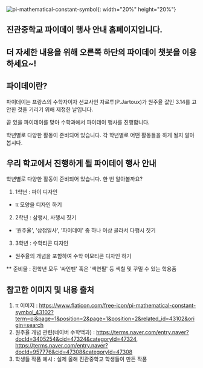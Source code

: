 ![pi-mathematical-constant-symbol](https://user-images.githubusercontent.com/81297228/119222250-54c4b780-bb2e-11eb-90d4-b08ca80a2d17.png){: width="20%" height="20%"}

## **진관중학교 파이데이 행사 안내 홈페이지입니다.**
## **더 자세한 내용을 위해 오른쪽 하단의 파이데이 챗봇을 이용하세요~!**

## 파이데이란?

파이데이는 프랑스의 수학자이자 선교사인 자르투(P.Jartoux)가 원주율 값인 3.14를 고안한 것을 기리기 위해 제정한 날입니다.

곧 있을 파이데이를 맞아 수학과에서 파이데이 행사를 진행합니다.

학년별로 다양한 활동이 준비되어 있습니다. 각 학년별로 어떤 활동들을 하게 될지 알아봅시다.

## 우리 학교에서 진행하게 될 파이데이 행사 안내

학년별로 다양한 활동이 준비되어 있습니다. 한 번 알아볼까요?

1. 1학년 : 파이 디자인
- π 모양을 디자인 하기
2. 2학년 : 삼행시, 사행시 짓기
- '원주율', '삼점일사', '파이데이' 중 하나 이상 골라서 다행시 짓기
3. 3학년 : 수학티콘 디자인
- 원주율의 개념을 포함하여 수학 이모티콘 디자인 하기

** 준비물 : 전학년 모두 '싸인펜' 혹은 '색연필' 등 색칠 및 꾸밀 수 있는 학용품

## 참고한 이미지 및 내용 출처
1. π 이미지 : https://www.flaticon.com/free-icon/pi-mathematical-constant-symbol_43102?term=pi&page=1&position=2&page=1&position=2&related_id=43102&origin=search
2. 원주율 개념 관련(네이버 수학백과) : https://terms.naver.com/entry.naver?docId=3405254&cid=47324&categoryId=47324, https://terms.naver.com/entry.naver?docId=957776&cid=47308&categoryId=47308
3. 학생들 작품 예시 : 실제 올해 진관중학교 학생들이 만든 작품 
